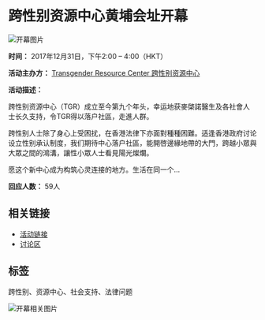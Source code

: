 # 跨性别资源中心黄埔会址开幕

![开幕图片](https://scontent-sjc3-1.xx.fbcdn.net/v/t39.30808-6/465065254_27199939446321040_2154161243637133345_n.jpg?stp=dst-jpg_fb50_s320x320_tt6&_nc_cat=102&ccb=1-7&_nc_sid=75d36f&_nc_ohc=ZCPQumqIRjsQ7kNvgFPgfTd&_nc_zt=23&_nc_ht=scontent-sjc3-1.xx&_nc_gid=Awob8RFrUb5RNbhGj-IOFjx&oh=00_AYA2ZUuxdxxsXRU7tNobAoWEn7-DfgmxwROXVls94kWekA&oe=678C1F5E)

**时间：** 2017年12月31日，下午2:00 – 4:00（HKT）

**活动主办方：** [Transgender Resource Center 跨性别资源中心](https://www.facebook.com/tgrhk)

**活动描述：**

跨性别资源中心（TGR）成立至今第九个年头，幸运地获麥棨諾醫生及各社會人士长久支持，令TGR得以落户社區，走進人群。

跨性别人士除了身心上受困扰，在香港法律下亦面對種種困難。适逢香港政府讨论设立性别承认制度，我们期待中心落户社區，能開啓邊緣地帶的大門，跨越小眾與大眾之間的鴻溝，讓性小眾人士看見陽光燦爛。

愿这个新中心成为构筑心灵连接的地方。生活在同一个…

**回应人数：** 59人

## 相关链接
- [活动链接](https://www.facebook.com/events/134125363938903/)
- [讨论区](https://www.facebook.com/events/134125363938903/?active_tab=discussion)

## 标签
跨性别、资源中心、社会支持、法律问题

![开幕相关图片](https://scontent-sjc3-1.xx.fbcdn.net/v/t39.30808-6/465065254_27199939446321040_2154161243637133345_n.jpg?_nc_cat=102&ccb=1-7&_nc_sid=75d36f&_nc_ohc=ZCPQumqIRjsQ7kNvgFPgfTd&_nc_zt=23&_nc_ht=scontent-sjc3-1.xx&_nc_gid=Awob8RFrUb5RNbhGj-IOFjx&oh=00_AYB6zlD-spnaxoorg-YzGB54j-qTCDpMfPteM7l3Q1nX8A&oe=678C1F5E)